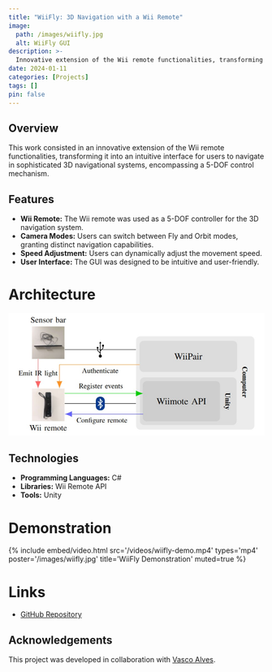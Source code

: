 ```yaml
---
title: "WiiFly: 3D Navigation with a Wii Remote"
image:
  path: /images/wiifly.jpg
  alt: WiiFly GUI
description: >-
  Innovative extension of the Wii remote functionalities, transforming it into an interface to navigate in 3D systems.
date: 2024-01-11
categories: [Projects]
tags: []
pin: false
---
```


## Overview

This work consisted in an innovative extension of the Wii remote functionalities, transforming it into an intuitive interface for users to navigate in sophisticated 3D navigational systems, encompassing a 5-DOF control mechanism.

## Features

- **Wii Remote:** The Wii remote was used as a 5-DOF controller for the 3D navigation system.
- **Camera Modes:** Users can switch between Fly and Orbit modes, granting distinct navigation capabilities.
- **Speed Adjustment:** Users can dynamically adjust the movement speed.
- **User Interface:** The GUI was designed to be intuitive and user-friendly.

# Architecture

![WiiFly Architecture](/images/wiifly-architecture.jpg)

## Technologies

- **Programming Languages:** C#
- **Libraries:** Wii Remote API
- **Tools:** Unity

# Demonstration

{%
  include embed/video.html
  src='/videos/wiifly-demo.mp4'
  types='mp4'
  poster='/images/wiifly.jpg'
  title='WiiFly Demonstration'
  muted=true
%}


# Links

- [GitHub Repository](https://github.com/xico2001pt/wiifly-3d-navigation)

## Acknowledgements

This project was developed in collaboration with [Vasco Alves](https://github.com/Vasco52).
